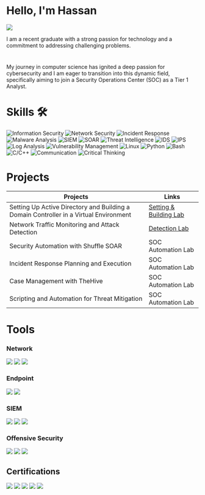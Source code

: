 # Hello, I'm Hassan
<a href="https://www.linkedin.com/in/syed-mohd-hassan-0b46a8248/">
    <img src="https://img.shields.io/badge/-LinkedIn-0072b1?style=for-the-badge&logo=linkedin&logoColor=white" />
</a>

I am a recent graduate with a strong passion for technology and a commitment to addressing challenging problems.
#
My journey in computer science has ignited a deep passion for cybersecurity and I am eager to transition into this dynamic field, specifically aiming to join a Security Operations Center (SOC) as a Tier 1 Analyst.

# Skills 🛠
<div>
  <img src="https://img.shields.io/badge/Information%20Security-5C8DBB?style=for-the-badge&logo=security&logoColor=white" alt="Information Security" />
  
  <img src="https://img.shields.io/badge/Network%20Security-1BA0E8?style=for-the-badge&logo=cisco&logoColor=white" alt="Network Security" />

  <img src="https://img.shields.io/badge/Incident%20Response-FC8C40?style=for-the-badge&logo=incident-response&logoColor=white" alt="Incident Response" />

  <img src="https://img.shields.io/badge/Malware%20Analysis-0099CC?style=for-the-badge&logo=malwarebytes&logoColor=white" alt="Malware Analysis" />

  <img src="https://img.shields.io/badge/SIEM-FF6600?style=for-the-badge&logo=ibm&logoColor=white" alt="SIEM" />

  <img src="https://img.shields.io/badge/SOAR-DA4932?style=for-the-badge&logo=dynatrace&logoColor=white" alt="SOAR" />

  <img src="https://img.shields.io/badge/Threat%20Intelligence-FF7800?style=for-the-badge&logo=threat-intelligence&logoColor=white" alt="Threat Intelligence" />

  <img src="https://img.shields.io/badge/IDS-0072C6?style=for-the-badge&logo=cisco&logoColor=white" alt="IDS" />

  <img src="https://img.shields.io/badge/IPS-0072C6?style=for-the-badge&logo=cisco&logoColor=white" alt="IPS" />

  <img src="https://img.shields.io/badge/Log%20Analysis-005D8C?style=for-the-badge&logo=splunk&logoColor=white" alt="Log Analysis" />

  <img src="https://img.shields.io/badge/Vulnerability%20Management-4E5B31?style=for-the-badge&logo=tenable&logoColor=white" alt="Vulnerability Management" />

  <img src="https://img.shields.io/badge/Linux-FCC624?style=for-the-badge&logo=linux&logoColor=black" alt="Linux" />

  <img src="https://img.shields.io/badge/Python-3776AB?style=for-the-badge&logo=python&logoColor=white" alt="Python" />

  <img src="https://img.shields.io/badge/Bash-4EAA25?style=for-the-badge&logo=gnu-bash&logoColor=white" alt="Bash" />

  <img src="https://img.shields.io/badge/C%2FC%2B%2B-00599C?style=for-the-badge&logo=cplusplus&logoColor=white" alt="C/C++" />

  <img src="https://img.shields.io/badge/Communication-0072C6?style=for-the-badge&logo=communication&logoColor=white" alt="Communication" />

  <img src="https://img.shields.io/badge/Critical%20Thinking-FFCC00?style=for-the-badge&logo=critical-thinking&logoColor=black" alt="Critical Thinking" />
</div>



# Projects

| Projects                                         | Links         |
|-----------------------------------------------|----------------------------|
| Setting Up Active Directory and Building a Domain Controller in a Virtual Environment | <a href="https://github.com/syedme18/Setting-Up-Active-Directory-and-Building-a-Domain-Controller-in-a-Virtual-Environment">Setting & Building Lab</a>|
| Network Traffic Monitoring and Attack Detection | <a href="https://google.com">Detection Lab</a>|
| Security Automation with Shuffle SOAR         | SOC Automation Lab|
| Incident Response Planning and Execution      | SOC Automation Lab|
| Case Management with TheHive                  | SOC Automation Lab|
| Scripting and Automation for Threat Mitigation | SOC Automation Lab|


# Tools

### Network
<div>
    <img src="https://img.shields.io/badge/-Wireshark-1679A7?&style=for-the-badge&logo=Wireshark&logoColor=white" />
    <img src="https://img.shields.io/badge/-Suricata-EF3B2D?&style=for-the-badge&logo=Suricata&logoColor=white" />
    <img src="https://img.shields.io/badge/-Zeek-777BB4?&style=for-the-badge&logo=Zeek&logoColor=white" />
</div>

### Endpoint
<div>
    <img src="https://img.shields.io/badge/-Microsoft_Defender_for_Endpoint-00A4EF?&style=for-the-badge&logo=Microsoft&logoColor=white" />
    <img src="https://img.shields.io/badge/-Velociraptor-4B275F?&style=for-the-badge&logo=Velociraptor&logoColor=white" />
</div>

### SIEM
<div>
    <img src="https://img.shields.io/badge/-Microsoft_Sentinel-0078D4?&style=for-the-badge&logo=Microsoft&logoColor=white" />
    <img src="https://img.shields.io/badge/-Splunk-000000?&style=for-the-badge&logo=Splunk&logoColor=white" />
    <img src="https://img.shields.io/badge/-Elastic-005571?&style=for-the-badge&logo=Elastic&logoColor=white" />
</div>

### Offensive Security
<div>
    <img src="https://img.shields.io/badge/-Metasploit-2A2F39?&style=for-the-badge&logo=Metasploit&logoColor=white" />
    <img src="https://img.shields.io/badge/-Nmap-4682B4?&style=for-the-badge&logo=Nmap&logoColor=white" />
    <img src="https://img.shields.io/badge/-BeEF-F77400?&style=for-the-badge&logoColor=white" />
</div>

## Certifications
<div>
  <a href="https://www.credly.com/go/qvCgg9F8"><img src="https://img.shields.io/badge/Google%20Cybersecurity-blue?style=for-the-badge&logo=google&logoColor=white" /></a>
  <a href="https://codered.eccouncil.org/certificate/79d5ee0c-a369-4127-a388-d70fc1d1440e"><img src="https://img.shields.io/badge/Ethical%20Hacking%20Essentials%20by%20EcCouncil-FF0000?style=for-the-badge&logo=eccouncil&logoColor=white" /></a>
  <img src="https://img.shields.io/badge/-Network%20Fundamentals-white?&style=for-the-badge&logo=Cybrary&logoColor=white" />
  <img src="https://img.shields.io/badge/-MySQL-0000FF?&style=for-the-badge&logo=mysql&logoColor=white" />
   <a href="https://www.udemy.com/certificate/UC-2bcf47b7-8d2f-436e-b2d7-8d96cbef0afc/"><img src="https://img.shields.io/badge/Ethical%20Hacking%20From%20Scratch-purple?style=for-the-badge&logo=udemy&logoColor=white" /></a>



  


</div>
